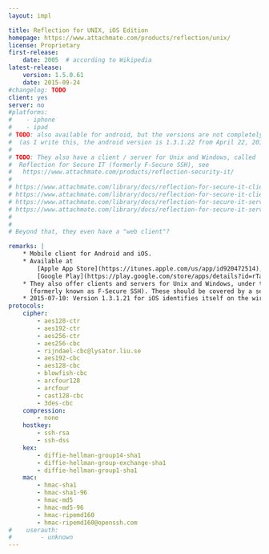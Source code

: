 ```yaml
---
layout: impl

title: Reflection for UNIX, iOS Edition
homepage: https://www.attachmate.com/products/reflection/unix/
license: Proprietary
first-release:
    date: 2005  # according to Wikipedia
latest-release:
    version: 1.5.0.61
    date: 2015-09-24
#changelog: TODO
client: yes
server: no
#platforms:
#    - iphone
#    - ipad
# TODO: also available for android, but the versions are not completely in sync
#  (as I write this, the android version is 1.3.1.22 from April 22, 2015)
#
# TODO: They also have a client / server for Unix and Windows, called
#  Reflection for Secure IT (formerly F-Secure SSH), see
#   https://www.attachmate.com/products/reflection-security-it/
#
# https://www.attachmate.com/library/docs/reflection-for-secure-it-client-for-unix.html
# https://www.attachmate.com/library/docs/reflection-for-secure-it-client-for-windows-tech-specs.html
# https://www.attachmate.com/library/docs/reflection-for-secure-it-server-for-unix-tech-specs.html
# https://www.attachmate.com/library/docs/reflection-for-secure-it-server-for-windows-tech-specs.html
#
#
# Beyond that, they even have a "web client"?

remarks: |
    * Mobile client for Android and iOS.
    * Available at
        [Apple App Store](https://itunes.apple.com/us/app/id920472514),
        [Google Play](https://play.google.com/store/apps/details?id=rTablet.Android&hl=en).
    * They also offer clients and servers for Unix and Windows, under the name Reflection for Secure IT
      (formerly known as F-Secure SSH). These should be covered by a separate entry.
    * 2015-07-10: Version 1.3.1.21 for iOS identifies itself on the wire as `SSH-2.0-libssh2_1.4.3`, so likely based on [libssh2](/impls/libssh2.html).
protocols:
    cipher:
        - aes128-ctr
        - aes192-ctr
        - aes256-ctr
        - aes256-cbc
        - rijndael-cbc@lysator.liu.se
        - aes192-cbc
        - aes128-cbc
        - blowfish-cbc
        - arcfour128
        - arcfour
        - cast128-cbc
        - 3des-cbc
    compression:
        - none
    hostkey:
        - ssh-rsa
        - ssh-dss
    kex:
        - diffie-hellman-group14-sha1
        - diffie-hellman-group-exchange-sha1
        - diffie-hellman-group1-sha1
    mac:
        - hmac-sha1
        - hmac-sha1-96
        - hmac-md5
        - hmac-md5-96
        - hmac-ripemd160
        - hmac-ripemd160@openssh.com
#    userauth:
#        - unknown
---
```


